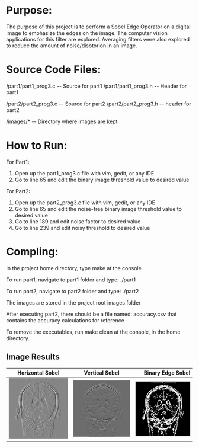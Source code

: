 # Purpose:
The purpose of this project is to perform a Sobel Edge Operator on a digital image to emphasize
the edges on the image.  The computer vision applications for this filter are explored.  Averaging
filters were also explored to reduce the amount of noise/disotorion in an image.

# Source Code Files:
 /part1/part1_prog3.c  -- Source for part1
 /part1/part1_prog3.h  -- Header for part1

 /part2/part2_prog3.c  -- Source for part2
 /part2/part2_prog3.h  -- header for part2

 /images/*  -- Directory where images are kept

 # How to Run:

 For Part1:
 1) Open up the part1_prog3.c file with vim, gedit, or any IDE
 2) Go to line 65 and edit the binary image threshold value to desired value

 For Part2:
 1)	Open up the part2_prog3.c file with vim, gedit, or any IDE
 2) Go to line 65 and edit the noise-free binary image threshold value to desired value
 3) Go to line 189 and edit noise factor to desired value
 4) Go to line 239 and edit noisy threshold to desired value

 # Compling:
 In the project home directory, type make at the console.

 To run part1, navigate to part1 folder and type:
 ./part1 
 
To run part2, navigate to part2 folder and type:
 ./part2

The images are stored in the project root images folder

After executing part2, there should be a file named: accuracy.csv
that contains the accuracy calculations for reference

To remove the executables, run make clean at the console, in the home directory.

## Image Results
| Horizontal Sobel                     | Vertical Sobel                 | Binary Edge Sobel                 |
| ------------------------------------ |:------------------------------:| ---------------------------------:|
| ![](images/horizontal_sobel.png)     | ![](images/vertical_sobel.png) | ![](images/binaary_sobel_edge.png)|






